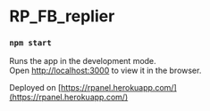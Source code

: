 # RP_FB_replier

### `npm start`

Runs the app in the development mode.\
Open [http://localhost:3000](http://localhost:3000) to view it in the browser.

Deployed on [https://rpanel.herokuapp.com/](https://rpanel.herokuapp.com/)
